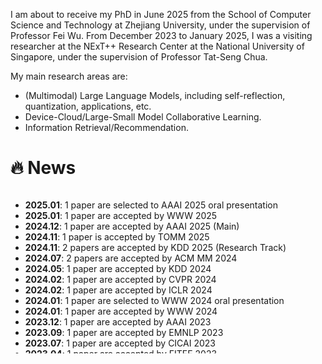 [//]: # (**Rongjie Huang &#40;黄融杰&#41;** is the final year's graduate student at College of Computer Science and Software, [Zhejiang University]&#40;https://www.zju.edu.cn/english/&#41;, supervised by [Prof. Zhou Zhao]&#40;https://person.zju.edu.cn/zhaozhou&#41;. I also obtained Bachelor’s degree at Zhejiang University. During my graduate study, I was lucky to collaborate with the CMU Speech Team led by [Prof. Shinji Watanabe]&#40;https://scholar.google.com/citations?user=U5xRA6QAAAAJ&#41;, and Audio Research Team at Zhejiang University. I was grateful to intern or collaborate at TikTok, Shanghai AI Lab, Tencent Seattle Lab, Alibaba Qwen, with [Yi Ren]&#40;https://github.com/RayeRen&#41;, [Jinglin Liu]&#40;https://github.com/MoonInTheRiver&#41;, [Chunlei Zhang]&#40;https://scholar.google.com/citations?user=NCKZGb0AAAAJ&#41; and [Dong Yu]&#40;https://scholar.google.com/citations?user=tMY31_gAAAAJ&#41;.)
I am about to receive my PhD in June 2025 from the School of Computer Science and Technology at Zhejiang University, under the supervision of Professor Fei Wu. From December 2023 to January 2025, I was a visiting researcher at the NExT++ Research Center at the National University of Singapore, under the supervision of Professor Tat-Seng Chua.

[//]: # (My research interest includes **Multi-Modal Generative AI, Multi-Modal Language Processing, and AI4Science**. I have published **first-author papers** at the top international AI conferences such as **NeurIPS/ICLR/ICML/ACL/IJCAI**. I developed a few well-known Speech/NLP algorithms including:)

[//]: # (- AudioGPT, UniAudio, Make-A-Voice: Multitask, Multilingual LLMs)

[//]: # (- Make-An-Audio, GenerSpeech: Zero-shot text-guided synthesis)

[//]: # (- FastDiff 1/2, ProDiff: AIGC diffusion models)

[//]: # (- TranSpeech, and AV-TranSpeech: Multimodal Translation)

My main research areas are:
- (Multimodal) Large Language Models, including self-reflection, quantization, applications, etc.
- Device-Cloud/Large-Small Model Collaborative Learning.
- Information Retrieval/Recommendation.

[//]: # (In 2024, I lead or participate in the following research topics:)

[//]: # (- Speech/NLP: multimodal generation and translation)

[//]: # (- Large Language Models &#40;LLMs&#41;: Audio/Visual)

[//]: # (- Diffusion models: Image/Audio/3D)


# 🔥 News

<style>
  .scrollable {
    max-height: 260px; /* 设置最大高度 */
    overflow-y: scroll; /* 设置垂直滚动条 */
  }
</style>

[//]: # (2024.01~)
[//]: # (Recent 3 years,)
<div class="scrollable">
  <ul>
    <li><strong>2025.01</strong>: 1 paper are selected to AAAI 2025 oral presentation </li>
    <li><strong>2025.01</strong>: 1 paper are accepted by WWW 2025 </li>
    <li><strong>2024.12</strong>: 1 paper are accepted by AAAI 2025 (Main) </li>
    <li><strong>2024.11</strong>: 1 paper is accepted by TOMM 2025 </li>
    <li><strong>2024.11</strong>: 2 papers are accepted by KDD 2025 (Research Track) </li>
    <li><strong>2024.07</strong>: 2 papers are accepted by ACM MM 2024  </li>
    <li><strong>2024.05</strong>: 1 paper are accepted by KDD 2024  </li>
    <li><strong>2024.02</strong>: 1 paper are accepted by CVPR 2024  </li>
    <li><strong>2024.02</strong>: 1 paper are accepted by ICLR 2024  </li>
    <li><strong>2024.01</strong>: 1 paper are selected to WWW 2024 oral presentation </li>
    <li><strong>2024.01</strong>: 1 paper are accepted by WWW 2024  </li>
    <li><strong>2023.12</strong>: 1 paper are accepted by AAAI 2023  </li>
    <li><strong>2023.09</strong>: 1 paper are accepted by EMNLP 2023  </li>
    <li><strong>2023.07</strong>: 1 paper are accepted by CICAI 2023  </li>
    <li><strong>2023.04</strong>: 1 paper are accepted by FITEE 2023  </li>
    <li><strong>2023.01</strong>: 1 paper are accepted by WWW 2023  </li>
  </ul>
</div>

[//]: # (<div class="scrollable">)

[//]: # (  <ul>)

[//]: # (    <li><strong>2024.05</strong>: 6 papers are accepted by ACL 2024! &#40;main conference and findings&#41;! Thanks to my co-authors! </li>)

[//]: # (    <li><strong>2024.05</strong>: 3 papers are accepted by ICML 2024!</li>)

[//]: # (    <li><strong>2024.03</strong>: 1 paper is accepted by NAACL 2024 main conference!</li>)

[//]: # (    <li><strong>2024.01</strong>: 1 paper is accepted by ICLR 2024!</li>)

[//]: # (    <li><strong>2023.11</strong>: 2 papers are accepted by AAAI 2024 main / AAAI 2024 demo!</li>)

[//]: # (    <li><strong>2023.10</strong>: <font color="red"> I am awarded ByteDance Scholar Fellowship, and Chu Kochen Presidential Scholarship! </font></li>)

[//]: # (    <li><strong>2023.10</strong>: <a href="https://twitter.com/_akhaliq/status/1710112638422642732">UniAudio</a> released!</li>)

[//]: # (    <li><strong>2023.09</strong>: One paper is accepted by EMNLP 2023!</li>)

[//]: # (    <li><strong>2023.07</strong>: One paper is accepted by ACM-MM 2023! </li>)

[//]: # (    <li><strong>2023.06</strong>: One paper is accepted by ICCV 2023! </li>)

[//]: # (    <li><strong>2023.05</strong>: 8 papers are accepted by ACL 2023 &#40;main conference and findings&#41;! Thanks to my co-authors! </li>)

[//]: # (    <li><strong>2023.04</strong>:  <a href="https://github.com/AIGC-Audio/AudioGPT">AudioGPT</a> and <a href="https://github.com/yangdongchao/AcademiCodec">HiFi-Codec</a> released!  </li>)

[//]: # (    <li><strong>2023.04</strong>: One papers is accepted by ICML 2023! </li>)

[//]: # (    <li><strong>2023.02</strong>: Make-An-Audio released! Media coverage: <a href="https://mp.weixin.qq.com/s/fphIJ13RWRIgGNTwYO06bw">Heart of Machine</a>, <a href="https://zhuanlan.zhihu.com/p/605228032">ByteDance</a> and <a href="https://twitter.com/_akhaliq/status/1619589070329348096">Twitter</a> </li>)

[//]: # (    <li><strong>2023.01</strong>: One papers is accepted by ICLR 2023! </li>)

[//]: # (    <li><strong>2022.09</strong>: Two papers are accepted by NeurIPS 2022! </li>)

[//]: # (  </ul>)

[//]: # (</div>)

